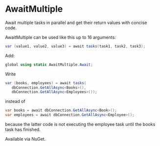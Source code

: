 # AwaitMultiple

Await multiple tasks in parallel and get their return values with concise code.

AwaitMultiple can be used like this up to 16 arguments:
```cs
var (value1, value2, value3) = await tasks(task1, task2, task3);
```

Add:
```cs
global using static AwaitMultiple.Await;
```

Write
```cs
var (books, employees) = await tasks(
   dbConnection.GetAllAsync<Books>(),
   dbConnection.GetAllAsync<Employees>());
```
instead of
```cs
var books = await dbConnection.GetAllAsync<Book>();
var employees = await dbConnection.GetAllAsync<Employee>();
```
because the latter code is not executing the employee task until the books task has finished.


Available via NuGet.